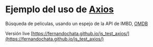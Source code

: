 # Ejemplo del uso de [Axios](https://github.com/axios/axios)
Búsqueda de peliculas, usando un espejo de la API de IMBD, [OMDB](http://www.omdbapi.com/)

Versión live [https://fernandochata.github.io/js_test_axios/](https://fernandochata.github.io/js_test_axios/)
